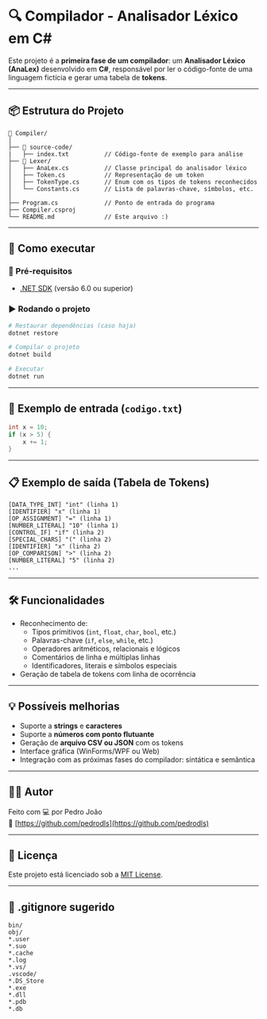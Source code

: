 # 🔍 Compilador - Analisador Léxico em C#

Este projeto é a **primeira fase de um compilador**: um **Analisador Léxico (AnaLex)** desenvolvido em **C#**, responsável por ler o código-fonte de uma linguagem fictícia e gerar uma tabela de **tokens**.

---

## 📦 Estrutura do Projeto

```
📁 Compiler/
│
├── 📁 source-code/
|   ├── index.txt          // Código-fonte de exemplo para análise
├── 📁 Lexer/
│   ├── AnaLex.cs          // Classe principal do analisador léxico
│   ├── Token.cs           // Representação de um token
│   ├── TokenType.cs       // Enum com os tipos de tokens reconhecidos
│   └── Constants.cs       // Lista de palavras-chave, símbolos, etc.
│
├── Program.cs             // Ponto de entrada do programa
├── Compiler.csproj
└── README.md              // Este arquivo :)
```

---

## 🚀 Como executar

### 🔧 Pré-requisitos

- [.NET SDK](https://dotnet.microsoft.com/download) (versão 6.0 ou superior)

### ▶️ Rodando o projeto

```bash
# Restaurar dependências (caso haja)
dotnet restore

# Compilar o projeto
dotnet build

# Executar
dotnet run
```

---

## 📄 Exemplo de entrada (`codigo.txt`)

```c
int x = 10;
if (x > 5) {
    x += 1;
}
```

---

## 📋 Exemplo de saída (Tabela de Tokens)

```text
[DATA_TYPE_INT] "int" (linha 1)
[IDENTIFIER] "x" (linha 1)
[OP_ASSIGNMENT] "=" (linha 1)
[NUMBER_LITERAL] "10" (linha 1)
[CONTROL_IF] "if" (linha 2)
[SPECIAL_CHARS] "(" (linha 2)
[IDENTIFIER] "x" (linha 2)
[OP_COMPARISON] ">" (linha 2)
[NUMBER_LITERAL] "5" (linha 2)
...
```

---

## 🛠 Funcionalidades

- Reconhecimento de:
  - Tipos primitivos (`int`, `float`, `char`, `bool`, etc.)
  - Palavras-chave (`if`, `else`, `while`, etc.)
  - Operadores aritméticos, relacionais e lógicos
  - Comentários de linha e múltiplas linhas
  - Identificadores, literais e símbolos especiais
- Geração de tabela de tokens com linha de ocorrência

---

## 💡 Possíveis melhorias

- Suporte a **strings** e **caracteres**
- Suporte a **números com ponto flutuante**
- Geração de **arquivo CSV ou JSON** com os tokens
- Interface gráfica (WinForms/WPF ou Web)
- Integração com as próximas fases do compilador: sintática e semântica

---

## 👨‍💻 Autor

Feito com 💻 por Pedro João  
🔗 [https://github.com/pedrodls](https://github.com/pedrodls)

---

## 📄 Licença

Este projeto está licenciado sob a [MIT License](LICENSE).

---

## 🧾 .gitignore sugerido

```gitignore
bin/
obj/
*.user
*.suo
*.cache
*.log
*.vs/
.vscode/
*.DS_Store
*.exe
*.dll
*.pdb
*.db
```
